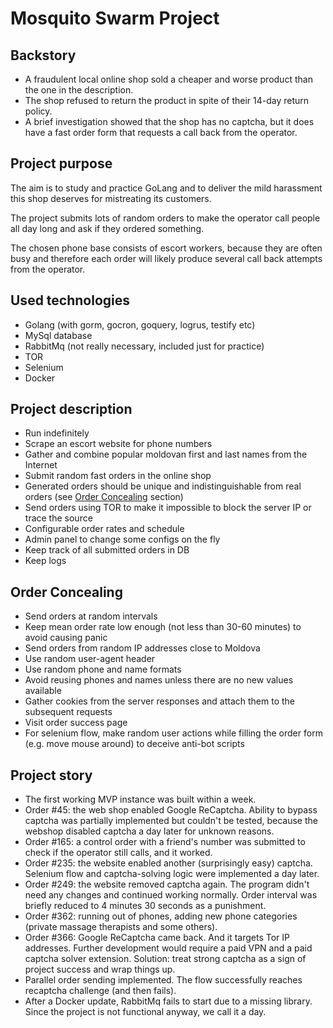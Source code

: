 # Mosquito Swarm Project #

## Backstory ##
- A fraudulent local online shop sold a cheaper and worse product than the one in the description.
- The shop refused to return the product in spite of their 14-day return policy.
- A brief investigation showed that the shop has no captcha, but it does have a fast order form that requests a call back from the operator.

## Project purpose ##
The aim is to study and practice GoLang and to deliver the mild harassment this shop deserves for mistreating its customers.

The project submits lots of random orders to make the operator call people all day long and ask if they ordered something.

The chosen phone base consists of escort workers, because they are often busy and therefore each order will likely produce several call back attempts from the operator.

## Used technologies ##
- Golang (with gorm, gocron, goquery, logrus, testify etc)
- MySql database
- RabbitMq (not really necessary, included just for practice)
- TOR
- Selenium
- Docker

## Project description ##
- Run indefinitely
- Scrape an escort website for phone numbers
- Gather and combine popular moldovan first and last names from the Internet
- Submit random fast orders in the online shop
- Generated orders should be unique and indistinguishable from real orders (see [Order Concealing](#order-concealing) section)
- Send orders using TOR to make it impossible to block the server IP or trace the source
- Configurable order rates and schedule
- Admin panel to change some configs on the fly
- Keep track of all submitted orders in DB
- Keep logs

## Order Concealing ##
- Send orders at random intervals
- Keep mean order rate low enough (not less than 30-60 minutes) to avoid causing panic
- Send orders from random IP addresses close to Moldova
- Use random user-agent header
- Use random phone and name formats
- Avoid reusing phones and names unless there are no new values available
- Gather cookies from the server responses and attach them to the subsequent requests
- Visit order success page
- For selenium flow, make random user actions while filling the order form (e.g. move mouse around) to deceive anti-bot scripts

## Project story ##
- The first working MVP instance was built within a week.
- Order #45: the web shop enabled Google ReCaptcha. Ability to bypass captcha was partially implemented but couldn't be tested, because the webshop disabled captcha a day later for unknown reasons.
- Order #165: a control order with a friend's number was submitted to check if the operator still calls, and it worked.
- Order #235: the website enabled another (surprisingly easy) captcha. Selenium flow and captcha-solving logic were implemented a day later.
- Order #249: the website removed captcha again. The program didn't need any changes and continued working normally. Order interval was briefly reduced to 4 minutes 30 seconds as a punishment.
- Order #362: running out of phones, adding new phone categories (private massage therapists and some others).
- Order #366: Google ReCaptcha came back. And it targets Tor IP addresses. Further development would require a paid VPN and a paid captcha solver extension. Solution: treat strong captcha as a sign of project success and wrap things up.
- Parallel order sending implemented. The flow successfully reaches recaptcha challenge (and then fails).
- After a Docker update, RabbitMq fails to start due to a missing library. Since the project is not functional anyway, we call it a day.
